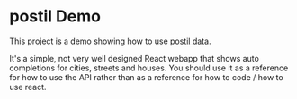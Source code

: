 # postil Demo

This project is a demo showing how to use [postil data](https://github.com/postil/postil-example).

It's a simple, not very well designed React webapp that shows auto completions
for cities, streets and houses. You should use it as a reference for how to use
the API rather than as a reference for how to code / how to use react.
